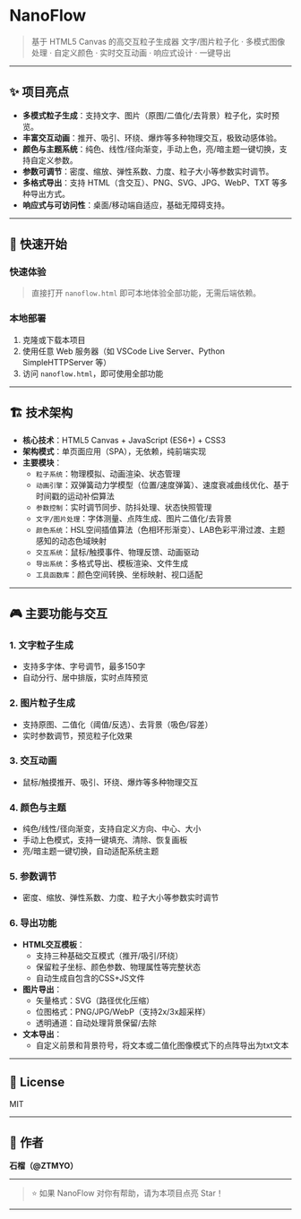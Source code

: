 # NanoFlow

> 基于 HTML5 Canvas 的高交互粒子生成器
> 文字/图片粒子化 · 多模式图像处理 · 自定义颜色 · 实时交互动画 · 响应式设计 · 一键导出

---

## ✨ 项目亮点

- **多模式粒子生成**：支持文字、图片（原图/二值化/去背景）粒子化，实时预览。
- **丰富交互动画**：推开、吸引、环绕、爆炸等多种物理交互，极致动感体验。
- **颜色与主题系统**：纯色、线性/径向渐变，手动上色，亮/暗主题一键切换，支持自定义参数。
- **参数可调节**：密度、缩放、弹性系数、力度、粒子大小等参数实时调节。
- **多格式导出**：支持 HTML（含交互）、PNG、SVG、JPG、WebP、TXT 等多种导出方式。
- **响应式与可访问性**：桌面/移动端自适应，基础无障碍支持。

---

## 🚀 快速开始

### 快速体验

> 直接打开 `nanoflow.html` 即可本地体验全部功能，无需后端依赖。

### 本地部署

1. 克隆或下载本项目
2. 使用任意 Web 服务器（如 VSCode Live Server、Python SimpleHTTPServer 等）
3. 访问 `nanoflow.html`，即可使用全部功能

---

## 🏗️ 技术架构

- **核心技术**：HTML5 Canvas + JavaScript (ES6+) + CSS3
- **架构模式**：单页面应用（SPA），无依赖，纯前端实现
- **主要模块**：
  - `粒子系统`：物理模拟、动画渲染、状态管理
  - `动画引擎`：双弹簧动力学模型（位置/速度弹簧）、速度衰减曲线优化、基于时间戳的运动补偿算法
  - `参数控制`：实时调节同步、防抖处理、状态快照管理
  - `文字/图片处理`：字体测量、点阵生成、图片二值化/去背景
  - `颜色系统`：HSL空间插值算法（色相环形渐变）、LAB色彩平滑过渡、主题感知的动态色域映射
  - `交互系统`：鼠标/触摸事件、物理反馈、动画驱动
  - `导出系统`：多格式导出、模板渲染、文件生成
  - `工具函数库`：颜色空间转换、坐标映射、视口适配

---

## 🎮 主要功能与交互

### 1. 文字粒子生成
- 支持多字体、字号调节，最多150字
- 自动分行、居中排版，实时点阵预览

### 2. 图片粒子生成
- 支持原图、二值化（阈值/反选）、去背景（吸色/容差）
- 实时参数调节，预览粒子化效果

### 3. 交互动画
- 鼠标/触摸推开、吸引、环绕、爆炸等多种物理交互

### 4. 颜色与主题
- 纯色/线性/径向渐变，支持自定义方向、中心、大小
- 手动上色模式，支持一键填充、清除、恢复画板
- 亮/暗主题一键切换，自动适配系统主题

### 5. 参数调节
- 密度、缩放、弹性系数、力度、粒子大小等参数实时调节

### 6. 导出功能
- **HTML交互模板**：
  - 支持三种基础交互模式（推开/吸引/环绕）
  - 保留粒子坐标、颜色参数、物理属性等完整状态
  - 自动生成自包含的CSS+JS文件
- **图片导出**：
  - 矢量格式：SVG（路径优化压缩）
  - 位图格式：PNG/JPG/WebP（支持2x/3x超采样）
  - 透明通道：自动处理背景保留/去除
- **文本导出**：
  - 自定义前景和背景符号，将文本或二值化图像模式下的点阵导出为txt文本

---


## 📄 License

MIT

---

## 👤 作者

**石榴（@ZTMYO）**

---

> ⭐ 如果 NanoFlow 对你有帮助，请为本项目点亮 Star！

---


